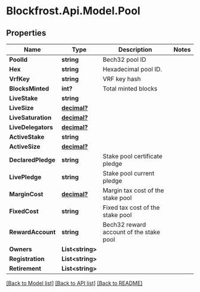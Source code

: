 # Blockfrost.Api.Model.Pool
## Properties

Name | Type | Description | Notes
------------ | ------------- | ------------- | -------------
**PoolId** | **string** | Bech32 pool ID | 
**Hex** | **string** | Hexadecimal pool ID. | 
**VrfKey** | **string** | VRF key hash | 
**BlocksMinted** | **int?** | Total minted blocks | 
**LiveStake** | **string** |  | 
**LiveSize** | [**decimal?**](BigDecimal.md) |  | 
**LiveSaturation** | [**decimal?**](BigDecimal.md) |  | 
**LiveDelegators** | [**decimal?**](BigDecimal.md) |  | 
**ActiveStake** | **string** |  | 
**ActiveSize** | [**decimal?**](BigDecimal.md) |  | 
**DeclaredPledge** | **string** | Stake pool certificate pledge | 
**LivePledge** | **string** | Stake pool current pledge | 
**MarginCost** | [**decimal?**](BigDecimal.md) | Margin tax cost of the stake pool | 
**FixedCost** | **string** | Fixed tax cost of the stake pool | 
**RewardAccount** | **string** | Bech32 reward account of the stake pool | 
**Owners** | **List&lt;string&gt;** |  | 
**Registration** | **List&lt;string&gt;** |  | 
**Retirement** | **List&lt;string&gt;** |  | 

[[Back to Model list]](../README.md#documentation-for-models) [[Back to API list]](../README.md#documentation-for-api-endpoints) [[Back to README]](../README.md)

